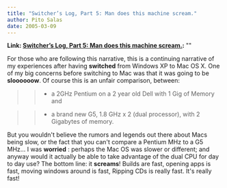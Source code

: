 ```yaml
---
title: "Switcher’s Log, Part 5: Man does this machine scream."
author: Pito Salas
date: 2005-03-09
---
```


**Link: [Switcher’s Log, Part 5: Man does this machine scream.](None):** ""

For those who are following this narrative, this is a continuing narrative of
my experiences after having **switched** from Windows XP to Mac OS X. One of
my big concerns before switching to Mac was that it was going to be
**sloooooow**. Of course this is an unfair comparison, between:

>>

>>   * a 2GHz Pentium on a 2 year old Dell with 1 Gig of Memory and

>>   * a brand new G5, 1.8 GHz x 2 (dual processor), with 2 Gigabytes of
memory.

But you wouldn't believe the rumors and legends out there about Macs being
slow, or the fact that you can't compare a Pentium MHz to a G5 MHz… I was
**worried** : perhaps the Mac OS was slower or different; and anyway would it
actually be able to take advantage of the dual CPU for day to day use? The
bottom line: it **screams**! Builds are fast, opening apps is fast, moving
windows around is fast, Ripping CDs is really fast. It's really fast!


